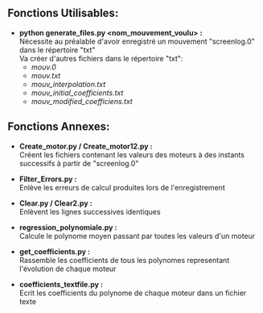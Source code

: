 
## Fonctions Utilisables:

* __python generate_files.py \<nom_mouvement_voulu\> :__   
Nécessite au préalable d'avoir enregistré un mouvement "screenlog.0" dans le répertoire "txt"   
Va créer d'autres fichiers dans le répertoire "txt":      
    * _mouv.0_
    * _mouv.txt_
    * _mouv\_interpolation.txt_
    * _mouv\_initial\_coefficients.txt_
    * _mouv\_modified\_coefficiens.txt_


## Fonctions Annexes:

* __Create_motor.py / Create_motor12.py :__   
Créent les fichiers contenant les valeurs des moteurs à des instants successifs à partir de "screenlog.0"

* __Filter_Errors.py :__  
Enlève les erreurs de calcul produites lors de l'enregistrement

* __Clear.py / Clear2.py :__   
Enlèvent les lignes successives identiques

* __regression_polynomiale.py :__   
Calcule le polynome moyen passant par toutes les valeurs d'un moteur

* __get_coefficients.py :__   
Rassemble les coefficients de tous les polynomes representant l'évolution de chaque moteur

* __coefficients_textfile.py :__   
Ecrit les coefficients du polynome de chaque moteur dans un fichier texte